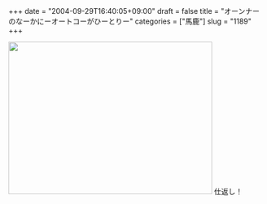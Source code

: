 +++
date = "2004-09-29T16:40:05+09:00"
draft = false
title = "オーンナーのなーかにーオートコーがひーとりー"
categories = ["馬鹿"]
slug = "1189"
+++

<img src="http://ieiriblog.jugem.jp/?image=4041" width="400" height="300" alt="" class="pict" />
仕返し！
